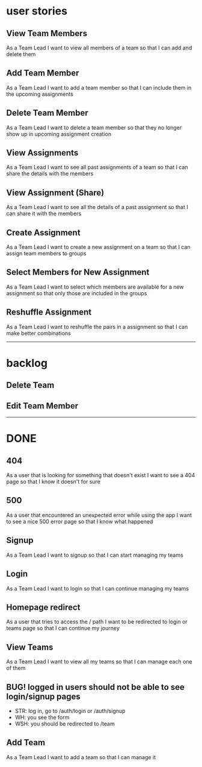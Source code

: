# user stories


## View Team Members

As a Team Lead I want to view all members of a team so that I can add and delete them

## Add Team Member

As a Team Lead I want to add a team member so that I can include them in the upcoming assignments

## Delete Team Member

As a Team Lead I want to delete a team member so that they no longer show up in upcoming assignment creation

## View Assignments

As a Team Lead I want to see all past assignments of a team so that I can share the details with the members

## View Assignment (Share)

As a Team Lead I want to see all the details of a past assignment so that I can share it with the members

## Create Assignment

As a Team Lead I want to create a new assignment on a team so that I can assign team members to groups

## Select Members for New Assignment

As a Team Lead I want to select which members are available for a new assignment so that only those are included in the groups

## Reshuffle Assignment

As a Team Lead I want to reshuffle the pairs in a assignment so that I can make better combinations

---

# backlog

## Delete Team

## Edit Team Member




---

# DONE


## 404

As a user that is looking for something that doesn't exist I want to see a 404 page so that I know it doesn't for sure

## 500

As a user that encountered an unexpected error while using the app I want to see a nice 500 error page so that I know what happened


## Signup

As a Team Lead I want to signup so that I can start managing my teams

## Login

As a Team Lead I want to login so that I can continue managing my teams

## Homepage redirect

As a user that tries to access the / path I want to be redirected to login or teams page so that I can continue my journey


## View Teams

As a Team Lead I want to view all my teams so that I can manage each one of them



## BUG! logged in users should not be able to see login/signup pages

- STR: log in, go to /auth/login or /auth/signup
- WH: you see the form
- WSH: you should be redirected to /team



## Add Team

As a Team Lead I want to add a team so that I can manage it
